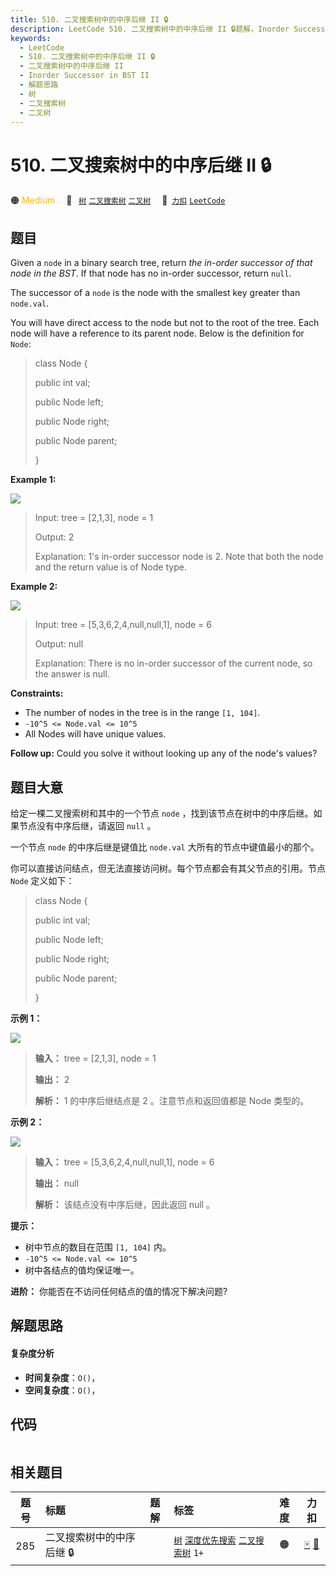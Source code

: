 ```yaml
---
title: 510. 二叉搜索树中的中序后继 II 🔒
description: LeetCode 510. 二叉搜索树中的中序后继 II 🔒题解，Inorder Successor in BST II，包含解题思路、复杂度分析以及完整的 JavaScript 代码实现。
keywords:
  - LeetCode
  - 510. 二叉搜索树中的中序后继 II 🔒
  - 二叉搜索树中的中序后继 II
  - Inorder Successor in BST II
  - 解题思路
  - 树
  - 二叉搜索树
  - 二叉树
---
```


# 510. 二叉搜索树中的中序后继 II 🔒

🟠 <font color=#ffb800>Medium</font>&emsp; 🔖&ensp; [`树`](/tag/tree.md) [`二叉搜索树`](/tag/binary-search-tree.md) [`二叉树`](/tag/binary-tree.md)&emsp; 🔗&ensp;[`力扣`](https://leetcode.cn/problems/inorder-successor-in-bst-ii) [`LeetCode`](https://leetcode.com/problems/inorder-successor-in-bst-ii)

## 题目

Given a `node` in a binary search tree, return _the in-order successor of that
node in the BST_. If that node has no in-order successor, return `null`.

The successor of a `node` is the node with the smallest key greater than
`node.val`.

You will have direct access to the node but not to the root of the tree. Each
node will have a reference to its parent node. Below is the definition for
`Node`:

> 
> 
> 
> 
> 
> class Node {
> 
> > 
> public int val;
> 
> > 
> public Node left;
> 
> > 
> public Node right;
> 
> > 
> public Node parent;
> 
> }
> 
> 



**Example 1:**

![](https://fastly.jsdelivr.net/gh/doocs/leetcode@main/solution/0500-0599/0510.Inorder%20Successor%20in%20BST%20II/images/285_example_1.png)

> Input: tree = [2,1,3], node = 1
> 
> Output: 2
> 
> Explanation: 1's in-order successor node is 2. Note that both the node and the return value is of Node type.

**Example 2:**

![](https://fastly.jsdelivr.net/gh/doocs/leetcode@main/solution/0500-0599/0510.Inorder%20Successor%20in%20BST%20II/images/285_example_2.png)

> Input: tree = [5,3,6,2,4,null,null,1], node = 6
> 
> Output: null
> 
> Explanation: There is no in-order successor of the current node, so the answer is null.

**Constraints:**

  * The number of nodes in the tree is in the range `[1, 104]`.
  * `-10^5 <= Node.val <= 10^5`
  * All Nodes will have unique values.



**Follow up:** Could you solve it without looking up any of the node's values?


## 题目大意

给定一棵二叉搜索树和其中的一个节点 `node` ，找到该节点在树中的中序后继。如果节点没有中序后继，请返回 `null` 。

一个节点 `node` 的中序后继是键值比 `node.val` 大所有的节点中键值最小的那个。

你可以直接访问结点，但无法直接访问树。每个节点都会有其父节点的引用。节点 `Node` 定义如下：

> 
> 
> 
> 
> 
> class Node {
> 
> > 
> public int val;
> 
> > 
> public Node left;
> 
> > 
> public Node right;
> 
> > 
> public Node parent;
> 
> }



**示例 1：**

![](https://fastly.jsdelivr.net/gh/doocs/leetcode@main/solution/0500-0599/0510.Inorder%20Successor%20in%20BST%20II/images/285_example_1.png)

> 
> 
> 
> 
> 
> **输入：** tree = [2,1,3], node = 1
> 
> **输出：** 2
> 
> **解析：** 1 的中序后继结点是 2 。注意节点和返回值都是 Node 类型的。
> 
> 

**示例 2：**

![](https://fastly.jsdelivr.net/gh/doocs/leetcode@main/solution/0500-0599/0510.Inorder%20Successor%20in%20BST%20II/images/285_example_2.png)

> 
> 
> 
> 
> 
> **输入：** tree = [5,3,6,2,4,null,null,1], node = 6
> 
> **输出：** null
> 
> **解析：** 该结点没有中序后继，因此返回 null 。
> 
> 



**提示：**

  * 树中节点的数目在范围 `[1, 104]` 内。
  * `-10^5 <= Node.val <= 10^5`
  * 树中各结点的值均保证唯一。



**进阶：** 你能否在不访问任何结点的值的情况下解决问题?


## 解题思路

#### 复杂度分析

- **时间复杂度**：`O()`，
- **空间复杂度**：`O()`，

## 代码

```javascript

```

## 相关题目

<!-- prettier-ignore -->
| 题号 | 标题 | 题解 | 标签 | 难度 | 力扣 |
| :------: | :------ | :------: | :------ | :------: | :------: |
| 285 | 二叉搜索树中的中序后继 🔒 |  |  [`树`](/tag/tree.md) [`深度优先搜索`](/tag/depth-first-search.md) [`二叉搜索树`](/tag/binary-search-tree.md) `1+` | 🟠 | [🀄️](https://leetcode.cn/problems/inorder-successor-in-bst) [🔗](https://leetcode.com/problems/inorder-successor-in-bst) |